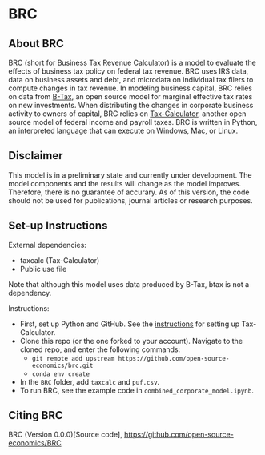 # BRC
## About BRC
BRC (short for Business Tax Revenue Calculator) is a model to evaluate the effects of business tax policy on federal tax revenue. BRC uses IRS data, data on business assets and debt, and microdata on individual tax filers to compute changes in tax revenue. In modeling business capital, BRC relies on data from [B-Tax](https://github.com/open-source-economics/B-Tax), an open source model for marginal effective tax rates on new investments. When distributing the changes in corporate business activity to owners of capital, BRC relies on [Tax-Calculator](https://github.com/open-source-economics/tax-calculator), another open source model of federal income and payroll taxes. BRC is written in Python, an interpreted language that can execute on Windows, Mac, or Linux.

## Disclaimer
This model is in a preliminary state and currently under development. The model components and the results will change as the model improves. Therefore, there is no guarantee of accurary. As of this version, the code should not be used for publications, journal articles or research purposes. 

## Set-up Instructions
External dependencies:
 - taxcalc (Tax-Calculator)
 - Public use file

Note that although this model uses data produced by B-Tax, btax is not a dependency. 

Instructions:

 - First, set up Python and GitHub. See the [instructions](http://taxcalc.readthedocs.io/en/latest/contributor_guide.html) for setting up Tax-Calculator. 
 - Clone this repo (or the one forked to your account). Navigate to the cloned repo, and enter the following commands:
   - `git remote add upstream https://github.com/open-source-economics/brc.git`
   - `conda env create`
 - In the `BRC` folder, add `taxcalc` and `puf.csv`. 
 - To run BRC, see the example code in `combined_corporate_model.ipynb`. 

## Citing BRC
BRC (Version 0.0.0)[Source code], https://github.com/open-source-economics/BRC
